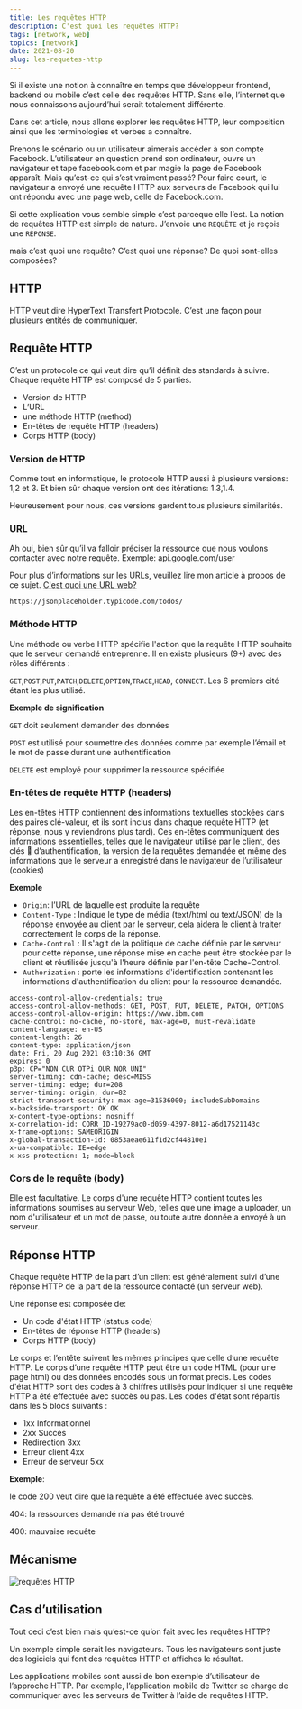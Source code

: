 ```yaml
---
title: Les requêtes HTTP
description: C'est quoi les requêtes HTTP?
tags: [network, web]
topics: [network]
date: 2021-08-20
slug: les-requetes-http
---
```


Si il existe une notion à connaître en temps que développeur frontend, backend ou mobile c’est celle des requêtes HTTP. Sans elle, l’internet que nous connaissons aujourd’hui serait totalement différente.

Dans cet article, nous allons explorer les requêtes HTTP, leur composition ainsi que les terminologies et verbes a connaître.

Prenons le scénario ou un utilisateur aimerais accéder à son compte Facebook. L’utilisateur en question prend son ordinateur, ouvre un navigateur et tape facebook.com et par magie la page de Facebook apparaît. Mais qu’est-ce qui s’est vraiment passé? Pour faire court, le navigateur a envoyé une requête HTTP aux serveurs de Facebook qui lui ont répondu avec une page web, celle de Facebook.com.

Si cette explication vous semble simple c’est parceque elle l’est. La notion de requêtes HTTP est simple de nature. J’envoie une `REQUÊTE` et je reçois une `RÉPONSE`.

mais c’est quoi une requête? C’est quoi une réponse? De quoi sont-elles composées?

## HTTP

HTTP veut dire HyperText Transfert Protocole. C’est une façon pour plusieurs entités de communiquer.

## Requête HTTP

C’est un protocole ce qui veut dire qu’il définit des standards à suivre. Chaque requête HTTP est composé de 5 parties.

- Version de HTTP
- L’URL
- une méthode HTTP (method)
- En-têtes de requête HTTP (headers)
- Corps HTTP (body)

### Version de HTTP

Comme tout en informatique, le protocole HTTP aussi à plusieurs versions: 1,2 et 3. Et bien sûr chaque version ont des itérations: 1.3,1.4.

Heureusement pour nous, ces versions gardent tous plusieurs similarités.

### URL

Ah oui, bien sûr qu’il va falloir préciser la ressource que nous voulons contacter avec notre requête. Exemple: api.google.com/user

Pour plus d’informations sur les URLs, veuillez lire mon article à propos de ce sujet. [C'est quoi une URL web?](https://loopbin.dev/blog/c-est-quoi-une-url-web/)

```
https://jsonplaceholder.typicode.com/todos/
```

### Méthode HTTP

Une méthode ou verbe HTTP spécifie l'action que la requête HTTP souhaite que le serveur demandé entreprenne. Il en existe plusieurs (9+) avec des rôles différents :

`GET`,`POST`,`PUT`,`PATCH`,`DELETE`,`OPTION`,`TRACE`,`HEAD`, `CONNECT`. Les 6 premiers cité étant les plus utilisé.

**Exemple de signification**

`GET` doit seulement demander des données

`POST` est utilisé pour soumettre des données comme par exemple l’émail et le mot de passe durant une authentification

`DELETE` est employé pour supprimer la ressource spécifiée

### En-têtes de requête HTTP (headers)

Les en-têtes HTTP contiennent des informations textuelles stockées dans des paires clé-valeur, et ils sont inclus dans chaque requête HTTP (et réponse, nous y reviendrons plus tard). Ces en-têtes communiquent des informations essentielles, telles que le navigateur utilisé par le client, des clés 🔑 d’authentification, la version de la requêtes demandée et même des informations que le serveur a enregistré dans le navigateur de l’utilisateur (cookies)

**Exemple**

- `Origin`: l’URL de laquelle est produite la requête
- `Content-Type` : Indique le type de média (text/html ou text/JSON) de la réponse envoyée au client par le serveur, cela aidera le client à traiter correctement le corps de la réponse.
- `Cache-Control` : Il s'agit de la politique de cache définie par le serveur pour cette réponse, une réponse mise en cache peut être stockée par le client et réutilisée jusqu'à l'heure définie par l'en-tête Cache-Control.
- `Authorization` : porte les informations d'identification contenant les informations d'authentification du client pour la ressource demandée.

```
access-control-allow-credentials: true
access-control-allow-methods: GET, POST, PUT, DELETE, PATCH, OPTIONS
access-control-allow-origin: https://www.ibm.com
cache-control: no-cache, no-store, max-age=0, must-revalidate
content-language: en-US
content-length: 26
content-type: application/json
date: Fri, 20 Aug 2021 03:10:36 GMT
expires: 0
p3p: CP="NON CUR OTPi OUR NOR UNI"
server-timing: cdn-cache; desc=MISS
server-timing: edge; dur=208
server-timing: origin; dur=82
strict-transport-security: max-age=31536000; includeSubDomains
x-backside-transport: OK OK
x-content-type-options: nosniff
x-correlation-id: CORR_ID-19279ac0-d059-4397-8012-a6d17521143c
x-frame-options: SAMEORIGIN
x-global-transaction-id: 0853aeae611f1d2cf44810e1
x-ua-compatible: IE=edge
x-xss-protection: 1; mode=block
```

### Cors de le requête (body)

Elle est facultative. Le corps d'une requête HTTP contient toutes les informations soumises au serveur Web, telles que une image a uploader, un nom d'utilisateur et un mot de passe, ou toute autre donnée a envoyé à un serveur.

## Réponse HTTP

Chaque requête HTTP de la part d’un client est généralement suivi d’une réponse HTTP de la part de la ressource contacté (un serveur web).

Une réponse est composée de:

- Un code d'état HTTP (status code)
- En-têtes de réponse HTTP (headers)
- Corps HTTP (body)

Le corps et l’entête suivent les mêmes principes que celle d’une requête HTTP. Le corps d’une requête HTTP peut être un code HTML (pour une page html) ou des données encodés sous un format precis. Les codes d'état HTTP sont des codes à 3 chiffres utilisés pour indiquer si une requête HTTP a été effectuée avec succès ou pas. Les codes d'état sont répartis dans les 5 blocs suivants :

- 1xx Informationnel
- 2xx Succès
- Redirection 3xx
- Erreur client 4xx
- Erreur de serveur 5xx

**Exemple**:

le code 200 veut dire que la requête a été effectuée avec succès.

404: la ressources demandé n’a pas été trouvé

400: mauvaise requête

## Mécanisme

![requêtes HTTP](/images/requete-http/http-request.png)

## Cas d’utilisation

Tout ceci c’est bien mais qu’est-ce qu’on fait avec les requêtes HTTP?

Un exemple simple serait les navigateurs. Tous les navigateurs sont juste des logiciels qui font des requêtes HTTP et affiches le résultat.

Les applications mobiles sont aussi de bon exemple d’utilisateur de l’approche HTTP. Par exemple, l’application mobile de Twitter se charge de communiquer avec les serveurs de Twitter à l’aide de requêtes HTTP.
